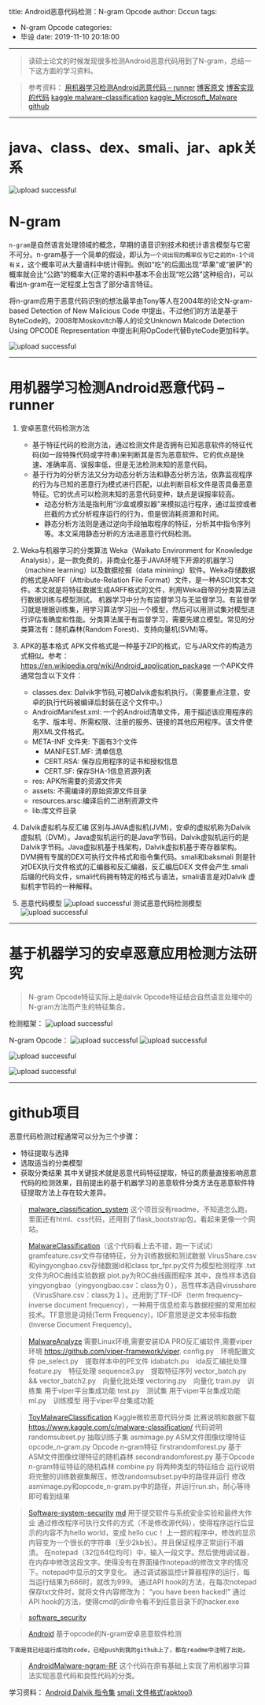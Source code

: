 title: Android恶意代码检测：N-gram Opcode
author: Dccun
tags:
  - N-gram Opcode
categories:
  - 毕设
date: 2019-11-10 20:18:00
---
>读硕士论文的时候发现很多检测Android恶意代码用到了N-gram，总结一下这方面的学习资料。

<!--more-->

>参考资料：
[用机器学习检测Android恶意代码 – runner](http://www.vuln.cn/7012)
[博客原文](http://drops.xmd5.com/static/drops/tips-8151.html)
[博客实现的代码](https://github.com/bindog/ToyMalwareClassification)
[kaggle malware-classification](https://www.kaggle.com/c/malware-classification/)
[kaggle_Microsoft_Malware github](https://github.com/daxiongshu/kaggle_Microsoft_Malware)

***

# java、class、dex、smali、jar、apk关系

![upload successful](/images/pasted-73.png)

# N-gram
`n-gram`是自然语言处理领域的概念，早期的语音识别技术和统计语言模型与它密不可分。n-gram基于一个简单的假设，即认为`一个词出现的概率仅与它之前的n-1个词有关`，这个概率可从大量语料中统计得到。例如“吃”的后面出现“苹果”或“披萨”的概率就会比“公路”的概率大(正常的语料中基本不会出现“吃公路”这种组合)，可以看出n-gram在一定程度上包含了部分语言特征。

将n-gram应用于恶意代码识别的想法最早由Tony等人在2004年的论文N-gram-based Detection of New Malicious Code 中提出，不过他们的方法是基于ByteCode的。2008年Moskovitch等人的论文Unknown Malcode Detection Using OPCODE Representation 中提出利用OpCode代替ByteCode更加科学。

![upload successful](/images/pasted-54.png)

***

# 用机器学习检测Android恶意代码 – runner
1. 安卓恶意代码检测方法
	- 基于特征代码的检测方法，通过检测文件是否拥有已知恶意软件的特征代码(如一段特殊代码或字符串)来判断其是否为恶意软件。它的优点是快速、准确率高、误报率低，但是无法检测未知的恶意代码。
	- 基于行为的分析方法又分为动态分析方法和静态分析方法，依靠监视程序的行为与已知的恶意行为模式进行匹配，以此判断目标文件是否具备恶意特征。它的优点可以检测未知的恶意代码变种，缺点是误报率较高。
		- 动态分析方法是指利用“沙盒或模拟器”来模拟运行程序，通过监控或者拦截的方式分析程序运行的行为，但是很消耗资源和时间。
		- 静态分析方法则是通过逆向手段抽取程序的特征，分析其中指令序列等。本文采用静态分析的方法进恶意行代码检测。
        
2. Weka与机器学习的分类算法
Weka（Waikato Environment for Knowledge Analysis），是一款免费的，非商业化基于JAVA环境下开源的机器学习（machine learning）以及数据挖掘（data minining）软件。Weka存储数据的格式是ARFF（Attribute-Relation File Format）文件，是一种ASCII文本文件。本文就是将特征数据生成ARFF格式的文件，利用Weka自带的分类算法进行数据训练与模型测试。
机器学习中分为有监督学习与无监督学习。有监督学习就是根据训练集，用学习算法学习出一个模型，然后可以用测试集对模型进行评估准确度和性能。分类算法属于有监督学习，需要先建立模型。常见的分类算法有：随机森林(Random Forest)、支持向量机(SVM)等。

3. APK的基本格式
APK文件格式是一种基于ZIP的格式，它与JAR文件的构造方式相似。参考：https://en.wikipedia.org/wiki/Android_application_package
一个APK文件通常包含以下文件：
	- classes.dex: Dalvik字节码,可被Dalvik虚拟机执行。（需要重点注意，安卓的执行代码被编译后封装在这个文件中。）
	- AndroidManifest.xml: 一个的Android清单文件，用于描述该应用程序的名字、版本号、所需权限、注册的服务、链接的其他应用程序。该文件使用XML文件格式。
	- META-INF 文件夹: 下面有3个文件
		- MANIFEST.MF: 清单信息
		- CERT.RSA: 保存应用程序的证书和授权信息
		- CERT.SF: 保存SHA-1信息资源列表
	- res: APK所需要的资源文件夹
	- assets: 不需编译的原始资源文件目录
	- resources.arsc:编译后的二进制资源文件
	- lib:库文件目录

4. Dalvik虚拟机与反汇编
区别与JAVA虚拟机(JVM)，安卓的虚拟机称为Dalvik虚拟机（DVM）。Java虚拟机运行的是Java字节码，Dalvik虚拟机运行的是Dalvik字节码。Java虚拟机基于栈架构，Dalvik虚拟机基于寄存器架构。
DVM拥有专属的DEX可执行文件格式和指令集代码。smali和baksmali 则是针对DEX执行文件格式的汇编器和反汇编器，反汇编后DEX 文件会产生.smali 后缀的代码文件，smali代码拥有特定的格式与语法，smali语言是对Dalvik 虚拟机字节码的一种解释。

5. 恶意代码模型
![upload successful](/images/pasted-24.png)
测试恶意代码检测模型
![upload successful](/images/pasted-25.png)

***

# 基于机器学习的安卓恶意应用检测方法研究
>N-gram Opcode特征实际上是dalvik Opcode特征结合自然语言处理中的N-gram方法而产生的特征集合。

检测框架：
![upload successful](/images/pasted-48.png)

N-gram Opcode：
![upload successful](/images/pasted-50.png)
![upload successful](/images/pasted-51.png)

![upload successful](/images/pasted-52.png)

![upload successful](/images/pasted-53.png)

***

# github项目
恶意代码检测过程通常可以分为三个步骤：
- 特征提取与选择
- 选取适当的分类模型
- 获取分类结果
其中关键技术就是恶意代码特征提取，特征的质量直接影响恶意代码的检测效果，目前提出的基于机器学习的恶意软件分类方法在恶意软件特征提取方法上存在较大差异。

>[malware_classification_system](https://github.com/BiancaGuo/malware_classification_system)
这个项目没有readme，不知道怎么跑，里面还有html、css代码，还用到了flask_bootstrap包，看起来更像一个网站。

>[MalwareClassification](https://github.com/2015-10-10/MalwareClassification)（这个代码看上去不错，跑一下试试）
gramfeature.csv文件存储特征，分为训练数据和测试数据 
VirusShare.csv和yingyongbao.csv存储数据id和class 
tpr_fpr.py文件为模型检测程序 
.txt文件为ROC曲线实验数据 
plot.py为ROC曲线画图程序
其中，良性样本选自yingyongbao（yingyongbao.csv：class为０），恶性样本选自virusshare（VirusShare.csv：class为１）。还用到了TF-IDF（term frequency–inverse document frequency），一种用于信息检索与数据挖掘的常用加权技术。TF意思是词频(Term Frequency)，IDF意思是逆文本频率指数(Inverse Document Frequency)。

>[MalwareAnalyze](https://github.com/VoldyRCX/MalwareAnalyze)
需要Linux环境,需要安装IDA PRO反汇编软件,需要viper环境 https://github.com/viper-framework/viper.
config.py　环境配置文件
pe_select.py　提取样本中的PE文件
idabatch.pu　ida反汇编批处理
feature.py　特征处理
sequence3.py　提取特征序列
vector_batch.py && vector_batch2.py　向量化批处理
vectoring.py　向量化
train.py　训练集 用于viper平台集成功能
test.py　测试集 用于viper平台集成功能
ml.py　训练模型 用于viper平台集成功能

>[ToyMalwareClassification](https://github.com/bindog/ToyMalwareClassification)
Kaggle微软恶意代码分类
比赛说明和数据下载 https://www.kaggle.com/c/malware-classification/
代码说明
randomsubset.py 抽取训练子集
asmimage.py ASM文件图像纹理特征
opcode_n-gram.py Opcode n-gram特征
firstrandomforest.py 基于ASM文件图像纹理特征的随机森林
secondrandomforest.py 基于Opcode n-gram特征特征的随机森林
combine.py 将两种类型的特征结合
运行说明
将完整的训练数据集解压，修改randomsubset.py中的路径并运行
修改asmimage.py和opcode_n-gram.py中的路径，并运行run.sh，耐心等待即可看到结果

>[Software-system-security](https://github.com/UP1998/Software-system-security)
[md](https://github.com/UP1998/Software-system-security/blob/master/%E5%A4%A7%E4%BD%9C%E4%B8%9A/%E8%BD%AF%E4%BB%B6%E4%B8%8E%E7%B3%BB%E7%BB%9F%E5%AE%89%E5%85%A8%E5%A4%A7%E4%BD%9C%E4%B8%9A.md)
用于提交软件与系统安全实验和最终大作业
通过修改程序可执行文件的方式（不是修改源代码），使得程序运行后显示的内容不为hello world，变成 hello cuc！
上一题的程序中，修改的显示内容变为一个很长的字符串（至少2kb长）。并且保证程序正常运行不崩溃。
在notepad（32位64位均可）中，输入一段文字。然后使用调试器，在内存中修改这段文字。使得没有在界面操作notepad的修改文字的情况下。notepad中显示的文字变化。
通过调试器监控计算器程序的运行，每当运行结果为666时，就改为999。
通过API hook的方法，在每次notepad保存txt文件时，就将文件内容修改为： “you have been hacked!”
通过API hook的方法，使得cmd的dir命令看不到任意目录下的hacker.exe

>[software_security](https://github.com/shielding/software_security)

>[Android](https://github.com/flame0409/Android)
基于opcode的N-gram安卓恶意软件检测


`下面是我已经运行成功的code，已经push到我的github上了，都在readme中注明了出处。`

>[AndroidMalware-ngram-RF](https://github.com/swhaleDCC/AndroidMalware-ngram-RF.git) 
这个代码在原有基础上实现了用机器学习算法实现恶意代码和良性代码的分类。

学习资料：
[Android Dalvik 指令集](https://mp.weixin.qq.com/s?__biz=MzI4NjEyMDk0MA==&mid=2649846140&idx=1&sn=a248dbec47578c37f276fe461aa82b8f&chksm=f3e41fffc49396e9020490703eb4f7270e4dd6063575b65bedecedbe69c31e0a70e4a96f4cec&scene=0&key=63570224b333d6fd7954fa9343865bc0b865bbe08a0acb3c)
[smali 文件格式(apktool)](https://juejin.im/post/59dd829f6fb9a0450d100dce)